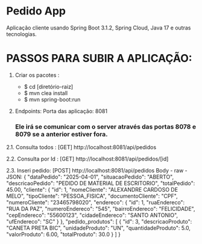 # Pedido App
Aplicação cliente usando Spring Boot 3.1.2, Spring Cloud, Java 17 e outras tecnologias.

# PASSOS PARA SUBIR A APLICAÇÃO:
1. Criar os pacotes :
   - $ cd [diretório-raiz]
   - $ mvn clea install
   - $ mvn spring-boot:run

3. Endpoints:
      Porta das aplicação: 8081
      ### Ele irá se comunicar com o server através das portas 8078 e 8079 se a anterior estiver fora.

2.1. Consulta todos :
[GET]   http://localhost:8081/api/pedidos

2.2. Consulta por Id :
[GET]   http://localhost:8081/api/pedidos/[id]

2.3. Inseri pedido:
[POST] http://localhost:8081/api/pedidos
Body - raw - JSON:
{
    "dataPedido": "2025-04-01",
    "situacaoPedido": "ABERTO",
    "descricaoPedido": "PEDIDO DE MATERIAL DE ESCRITORIO",
    "totalPedido": 45.00,
    "cliente": {
        "id": 1,
        "nomeCliente": "ALEXANDRE CARDOSO DE MELO",
        "tipoCliente": "PESSOA_FISICA",
        "documentoCliente": "CPF",
        "numeroCliente": "23465798020",
        "endereco": {
            "id": 1,
            "ruaEndereco": "RUA DA PAZ",
            "numeroEndereco": "545",
            "bairroEndereco": "FELICIDADE",
            "cepEndereco": "55600123",
            "cidadeEndereco": "SANTO ANTONIO",
            "ufEndereco": "SC"
        }
    },
    "pedido_produtos": [
        {
            "id": 3,
            "descricaoProduto": "CANETA PRETA BIC",
            "unidadeProduto": "UN",
            "quantidadeProduto": 5.0,
            "valorProduto": 6.00,
            "totalProduto": 30.0
        }
    ]
}
